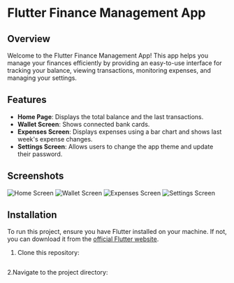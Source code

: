 # Flutter Finance Management App

## Overview

Welcome to the Flutter Finance Management App! This app helps you manage your finances efficiently by providing an easy-to-use interface for tracking your balance, viewing transactions, monitoring expenses, and managing your settings.

## Features

- **Home Page**: Displays the total balance and the last transactions.
- **Wallet Screen**: Shows connected bank cards.
- **Expenses Screen**: Displays expenses using a bar chart and shows last week's expense changes.
- **Settings Screen**: Allows users to change the app theme and update their password.

## Screenshots

![Home Screen](path-to-home-screen-screenshot)
![Wallet Screen](path-to-wallet-screen-screenshot)
![Expenses Screen](path-to-expenses-screen-screenshot)
![Settings Screen](path-to-settings-screen-screenshot)

## Installation

To run this project, ensure you have Flutter installed on your machine. If not, you can download it from the [official Flutter website](https://flutter.dev).

1. Clone this repository:
   ```bash git clone https://github.com/HossamAElsayed/finance_management_app.git

2.Navigate to the project directory:
